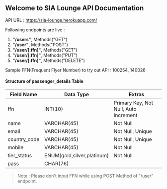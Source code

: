 ## Welcome to SIA Lounge API Documentation

API URL : https://sia-lounge.herokuapp.com/

Following endpoints are live : 

1. **"/users"**, Methods("GET")
2. **"/user"**, Methods("POST")
3. **"/user/[:ffn]"**, Methods("GET")
4. **"/user/[:ffn]"**, Methods("PUT")
5. **"/user/[:ffn]"**, Methods("DELETE")


Sample FFN(Frequent Flyer Number) to try out API : 100254, 140026

#### Structure of passenger_details Table

| Field Name   |  Data Type                          |  Extras                                |
| ------------ | -------------                       | -------------------------------------- |            
| ffn          |  INT(10)                            | Primary Key, Not Null, Auto Increment  |
| name         |  VARCHAR(45)                        | Not Null                               |
| email        |  VARCHAR(45)                        | Not Null, Unique                       |
| country_code |  VARCHAR(45)                        | Not Null, Unique                       |
| mobile       |  VARCHAR(45)                        | Not Null                               |
| tier_status  |  ENUM(gold,silver,platinum)         | Not Null                               |
| pass         |  CHAR(76)                           |                                        |

> Note : Please don't input FFN while using POST Method of "/user" endpoint. 
